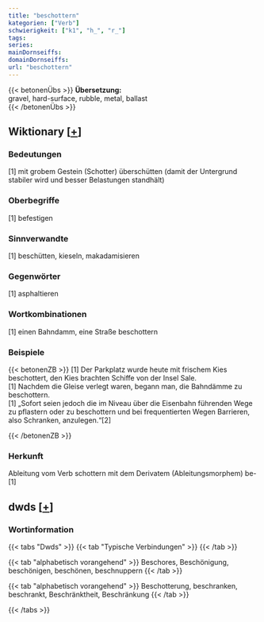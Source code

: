 ```yaml
---
title: "beschottern"
kategorien: ["Verb"]
schwierigkeit: ["k1", "h_", "r_"]
tags:
series:
mainDornseiffs:
domainDornseiffs:
url: "beschottern"
---
```


{{< betonenÜbs >}}
**Übersetzung:**  
gravel, hard-surface, rubble, metal, ballast  
{{< /betonenÜbs >}}

## Wiktionary [[+](https://de.wiktionary.org/wiki/beschottern)]

### Bedeutungen
[1] mit grobem Gestein (Schotter) überschütten (damit der Untergrund stabiler wird und besser Belastungen standhält)  

### Oberbegriffe
[1] befestigen  

### Sinnverwandte
[1] beschütten, kieseln, makadamisieren  

### Gegenwörter
[1] asphaltieren  

### Wortkombinationen
[1] einen Bahndamm, eine Straße beschottern  

### Beispiele
{{< betonenZB >}}
[1] Der Parkplatz wurde heute mit frischem Kies beschottert, den Kies brachten Schiffe von der Insel Sale.  
[1] Nachdem die Gleise verlegt waren, begann man, die Bahndämme zu beschottern.  
[1] „Sofort seien jedoch die im Niveau über die Eisenbahn führenden Wege zu pflastern oder zu beschottern und bei frequentierten Wegen Barrieren, also Schranken, anzulegen.“[2]  

{{< /betonenZB >}}
### Herkunft
Ableitung vom Verb schottern mit dem Derivatem (Ableitungsmorphem) be-[1]  



## dwds [[+](https://www.dwds.de/wb/beschottern)]

### Wortinformation
{{< tabs "Dwds" >}}
{{< tab "Typische Verbindungen" >}}
{{< /tab >}}

{{< tab "alphabetisch vorangehend" >}}
Beschores, Beschönigung, beschönigen, beschönen, beschnuppern
{{< /tab >}}

{{< tab "alphabetisch vorangehend" >}}
Beschotterung, beschranken, beschrankt, Beschränktheit, Beschränkung
{{< /tab >}}

{{< /tabs >}}

